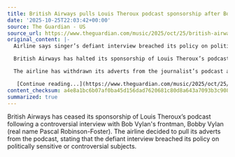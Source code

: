 ```yaml
---
title: British Airways pulls Louis Theroux podcast sponsorship after Bob Vylan interview
date: '2025-10-25T22:03:42+00:00'
source: The Guardian - US
source_url: https://www.theguardian.com/music/2025/oct/25/british-airways-pulls-louis-theroux-podcast-sponsorship-after-bob-vylan-interview
original_content: |-
  Airline says singer’s defiant interview breached its policy on politically sensitive or controversial subjects

  British Airways has halted its sponsorship of Louis Theroux’s podcast over an interview with the frontman of Bob Vylan.

  The airline has withdrawn its adverts from the journalist’s podcast after he interviewed Bobby Vylan – whose real name is Pascal Robinson-Foster.

   [Continue reading...](https://www.theguardian.com/music/2025/oct/25/british-airways-pulls-louis-theroux-podcast-sponsorship-after-bob-vylan-interview)
content_checksum: a4e8a1bc6b07af0ba45d156dad7620681c80d8a643a7093b3c9088675558dd3e
summarized: true
---
```


British Airways has ceased its sponsorship of Louis Theroux’s podcast following a controversial interview with Bob Vylan's frontman, Bobby Vylan (real name Pascal Robinson-Foster). The airline decided to pull its adverts from the podcast, stating that the defiant interview breached its policy on politically sensitive or controversial subjects.